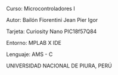 Curso: Microcontroladores I

Autor: Bailón Fiorentini Jean Pier Igor

Tarjeta: Curiosity Nano PIC18f57Q84

Entorno: MPLAB X IDE

Lenguaje: AMS - C

UNIVERSIDAD NACIONAL DE PIURA, PERÚ
